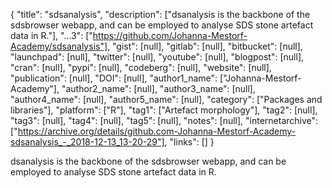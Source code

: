 {
  "title": "sdsanalysis",
  "description": ["dsanalysis is the backbone of the sdsbrowser webapp, and can be employed to analyse SDS stone artefact data in R."],
  "...3": ["https://github.com/Johanna-Mestorf-Academy/sdsanalysis"],
  "gist": [null],
  "gitlab": [null],
  "bitbucket": [null],
  "launchpad": [null],
  "twitter": [null],
  "youtube": [null],
  "blogpost": [null],
  "cran": [null],
  "pypi": [null],
  "codeberg": [null],
  "website": [null],
  "publication": [null],
  "DOI": [null],
  "author1_name": ["Johanna-Mestorf-Academy"],
  "author2_name": [null],
  "author3_name": [null],
  "author4_name": [null],
  "author5_name": [null],
  "category": ["Packages and libraries"],
  "platform": ["R"],
  "tag1": ["Artefact morphology"],
  "tag2": [null],
  "tag3": [null],
  "tag4": [null],
  "tag5": [null],
  "notes": [null],
  "internetarchive": ["https://archive.org/details/github.com-Johanna-Mestorf-Academy-sdsanalysis_-_2018-12-13_13-20-29"],
  "links": []
}

<!-- Generated by csv2md.R – do not edit by hand -->

dsanalysis is the backbone of the sdsbrowser webapp, and can be employed to analyse SDS stone artefact data in R.